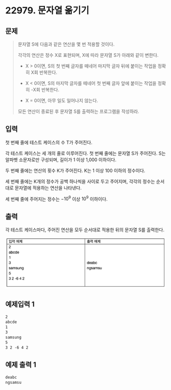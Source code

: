 # 22979. 문자열 옮기기
## 문제
> 문자열 S에 다음과 같은 연산을 몇 번 적용할 것이다.
>
>각각의 연산은 정수 X로 표현되며, X에 따라 문자열 S가 아래와 같이 변한다.
>
> - X > 0이면, S의 첫 번째 글자를 떼네어 마지막 글자 뒤에 붙이는 작업을 정확히 X회 반복한다.
>
> - X < 0이면, S의 마지막 글자를 떼네어 첫 번째 글자 앞에 붙이는 작업을 정확히 -X회 반복한다.
>
> - X = 0이면, 아무 일도 일어나지 않는다.
>
> 모든 연산이 종료된 후 문자열 S를 출력하는 프로그램을 작성하라.
## 입력
첫 번째 줄에 테스트 케이스의 수 T가 주어진다.

각 테스트 케이스는 세 개의 줄로 이루어진다. 첫 번째 줄에는 문자열 S가 주어진다. S는 알파벳 소문자로만 구성되며, 길이가 1 이상 1,000 이하이다.

두 번째 줄에는 연산의 횟수 K가 주어진다. K는 1 이상 100 이하의 정수이다.

세 번째 줄에는 K개의 정수가 공백 하나씩을 사이로 두고 주어지며, 각각의 정수는 순서대로 문자열에 적용하는 연산을 나타낸다.

세 번째 줄에 주어지는 정수는 $-10^9$ 이상 $10^9$ 이하이다.


## 출력
각 테스트 케이스마다, 주어진 연산을 모두 순서대로 적용한 뒤의 문자열 S를 출력한다.

![img.png](img.png)


## 예제입력 1
```
2
abcde
1
3
samsung
5
3 2 -6 4 2
```
## 예제 출력 1
```
deabc
ngsamsu
```